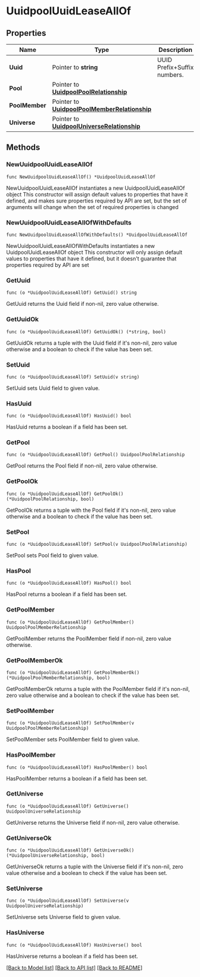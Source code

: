 # UuidpoolUuidLeaseAllOf

## Properties

Name | Type | Description | Notes
------------ | ------------- | ------------- | -------------
**Uuid** | Pointer to **string** | UUID Prefix+Suffix numbers. | [optional] 
**Pool** | Pointer to [**UuidpoolPoolRelationship**](uuidpool.Pool.Relationship.md) |  | [optional] 
**PoolMember** | Pointer to [**UuidpoolPoolMemberRelationship**](uuidpool.PoolMember.Relationship.md) |  | [optional] 
**Universe** | Pointer to [**UuidpoolUniverseRelationship**](uuidpool.Universe.Relationship.md) |  | [optional] 

## Methods

### NewUuidpoolUuidLeaseAllOf

`func NewUuidpoolUuidLeaseAllOf() *UuidpoolUuidLeaseAllOf`

NewUuidpoolUuidLeaseAllOf instantiates a new UuidpoolUuidLeaseAllOf object
This constructor will assign default values to properties that have it defined,
and makes sure properties required by API are set, but the set of arguments
will change when the set of required properties is changed

### NewUuidpoolUuidLeaseAllOfWithDefaults

`func NewUuidpoolUuidLeaseAllOfWithDefaults() *UuidpoolUuidLeaseAllOf`

NewUuidpoolUuidLeaseAllOfWithDefaults instantiates a new UuidpoolUuidLeaseAllOf object
This constructor will only assign default values to properties that have it defined,
but it doesn't guarantee that properties required by API are set

### GetUuid

`func (o *UuidpoolUuidLeaseAllOf) GetUuid() string`

GetUuid returns the Uuid field if non-nil, zero value otherwise.

### GetUuidOk

`func (o *UuidpoolUuidLeaseAllOf) GetUuidOk() (*string, bool)`

GetUuidOk returns a tuple with the Uuid field if it's non-nil, zero value otherwise
and a boolean to check if the value has been set.

### SetUuid

`func (o *UuidpoolUuidLeaseAllOf) SetUuid(v string)`

SetUuid sets Uuid field to given value.

### HasUuid

`func (o *UuidpoolUuidLeaseAllOf) HasUuid() bool`

HasUuid returns a boolean if a field has been set.

### GetPool

`func (o *UuidpoolUuidLeaseAllOf) GetPool() UuidpoolPoolRelationship`

GetPool returns the Pool field if non-nil, zero value otherwise.

### GetPoolOk

`func (o *UuidpoolUuidLeaseAllOf) GetPoolOk() (*UuidpoolPoolRelationship, bool)`

GetPoolOk returns a tuple with the Pool field if it's non-nil, zero value otherwise
and a boolean to check if the value has been set.

### SetPool

`func (o *UuidpoolUuidLeaseAllOf) SetPool(v UuidpoolPoolRelationship)`

SetPool sets Pool field to given value.

### HasPool

`func (o *UuidpoolUuidLeaseAllOf) HasPool() bool`

HasPool returns a boolean if a field has been set.

### GetPoolMember

`func (o *UuidpoolUuidLeaseAllOf) GetPoolMember() UuidpoolPoolMemberRelationship`

GetPoolMember returns the PoolMember field if non-nil, zero value otherwise.

### GetPoolMemberOk

`func (o *UuidpoolUuidLeaseAllOf) GetPoolMemberOk() (*UuidpoolPoolMemberRelationship, bool)`

GetPoolMemberOk returns a tuple with the PoolMember field if it's non-nil, zero value otherwise
and a boolean to check if the value has been set.

### SetPoolMember

`func (o *UuidpoolUuidLeaseAllOf) SetPoolMember(v UuidpoolPoolMemberRelationship)`

SetPoolMember sets PoolMember field to given value.

### HasPoolMember

`func (o *UuidpoolUuidLeaseAllOf) HasPoolMember() bool`

HasPoolMember returns a boolean if a field has been set.

### GetUniverse

`func (o *UuidpoolUuidLeaseAllOf) GetUniverse() UuidpoolUniverseRelationship`

GetUniverse returns the Universe field if non-nil, zero value otherwise.

### GetUniverseOk

`func (o *UuidpoolUuidLeaseAllOf) GetUniverseOk() (*UuidpoolUniverseRelationship, bool)`

GetUniverseOk returns a tuple with the Universe field if it's non-nil, zero value otherwise
and a boolean to check if the value has been set.

### SetUniverse

`func (o *UuidpoolUuidLeaseAllOf) SetUniverse(v UuidpoolUniverseRelationship)`

SetUniverse sets Universe field to given value.

### HasUniverse

`func (o *UuidpoolUuidLeaseAllOf) HasUniverse() bool`

HasUniverse returns a boolean if a field has been set.


[[Back to Model list]](../README.md#documentation-for-models) [[Back to API list]](../README.md#documentation-for-api-endpoints) [[Back to README]](../README.md)


